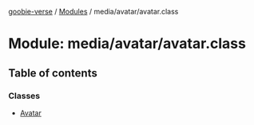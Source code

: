 [goobie-verse](../README.md) / [Modules](../modules.md) / media/avatar/avatar.class

# Module: media/avatar/avatar.class

## Table of contents

### Classes

- [Avatar](../classes/media_avatar_avatar_class.Avatar.md)
